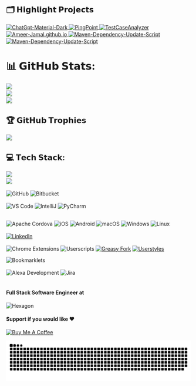 ## 🗂️ 𝗛𝗶𝗴𝗵𝗹𝗶𝗴𝗵𝘁 𝗣𝗿𝗼𝗷𝗲𝗰𝘁𝘀
<a href="https://github.com/Ameer-Jamal/ChatGpt-Material-Dark">
  <img align="center" src="https://github-readme-stats.vercel.app/api/pin/?username=Ameer-Jamal&repo=ChatGpt-Material-Dark&show_icons=true&line_height=27&title_color=6aa6f8&text_color=8a919a&icon_color=6aa6f8&bg_color=22272e" alt="ChatGpt-Material-Dark" />
</a>
<a href="https://github.com/Ameer-Jamal/PingPoint">
  <img align="center" src="https://github-readme-stats.vercel.app/api/pin/?username=Ameer-Jamal&repo=PingPoint&show_icons=true&line_height=27&title_color=6aa6f8&text_color=8a919a&icon_color=6aa6f8&bg_color=22272e" alt="PingPoint" />
</a>
<a href="https://github.com/Ameer-Jamal/TestCaseAnalyzer">
  <img align="center" src="https://github-readme-stats.vercel.app/api/pin/?username=Ameer-Jamal&repo=TestCaseAnalyzer&show_icons=true&line_height=27&title_color=6aa6f8&text_color=8a919a&icon_color=6aa6f8&bg_color=22272e" alt="TestCaseAnalyzer" />
</a>
<a href="https://github.com/Ameer-Jamal/Ameer-Jamal.github.io">
  <img align="center" src="https://github-readme-stats.vercel.app/api/pin/?username=Ameer-Jamal&repo=Ameer-Jamal.github.io&show_icons=true&line_height=27&title_color=6aa6f8&text_color=8a919a&icon_color=6aa6f8&bg_color=22272e" alt="Ameer-Jamal.github.io" />
</a>
<a href="https://github.com/Ameer-Jamal/Maven-Dependency-Update-Script">
  <img align="center" src="https://github-readme-stats.vercel.app/api/pin/?username=Ameer-Jamal&repo=Maven-Dependency-Update-Script&show_icons=true&line_height=27&title_color=6aa6f8&text_color=8a919a&icon_color=6aa6f8&bg_color=22272e" alt="Maven-Dependency-Update-Script" />
</a>
<a href="https://github.com/Ameer-Jamal/RemoveImageBG">
  <img align="center" src="https://github-readme-stats.vercel.app/api/pin/?username=Ameer-Jamal&repo=RemoveImageBG&show_icons=true&line_height=27&title_color=6aa6f8&text_color=8a919a&icon_color=6aa6f8&bg_color=22272e" alt="Maven-Dependency-Update-Script" />
</a>

# 📊 𝗚𝗶𝘁𝗛𝘂𝗯 𝗦𝘁𝗮𝘁𝘀:
![](https://github-readme-stats.vercel.app/api?username=Ameer-Jamal&theme=material-palenight&hide_border=false&include_all_commits=true&count_private=true&hide_rank=true)<br/>
![](https://github-readme-stats.vercel.app/api/top-langs/?username=Ameer-Jamal&theme=material-palenight&hide_border=false&include_all_commits=true&count_private=true&layout=compact)<br/>
![](https://github-readme-streak-stats.herokuapp.com/?user=Ameer-Jamal&theme=material-palenight&hide_border=false)


## 🏆 𝗚𝗶𝘁𝗛𝘂𝗯 𝗧𝗿𝗼𝗽𝗵𝗶𝗲𝘀

![](https://github-profile-trophy.vercel.app/?username=Ameer-Jamal&theme=radical&no-frame=true&no-bg=false&margin-w=4)

## 💻 𝗧𝗲𝗰𝗵 𝗦𝘁𝗮𝗰𝗸:
<p align="left">
  <a href="https://skillicons.dev">
    <img src="https://skillicons.dev/icons?i=python,java,html,css,js" /></br>
    <img src="https://skillicons.dev/icons?i=ts,swift,angular" />  
  </a>
</p>

![GitHub](https://img.shields.io/badge/-GitHub-181717?style=flat-square&logo=github)
![Bitbucket](https://img.shields.io/badge/-Bitbucket-0052CC?style=flat-square&logo=bitbucket&logoColor=white)
<br><br>
![VS Code](https://img.shields.io/badge/-VS%20Code-007ACC?style=flat-square&logo=visual-studio-code)
![IntelliJ](https://img.shields.io/badge/-IntelliJ%20IDEA-black?style=flat-square&logo=jetbrains)
![PyCharm](https://img.shields.io/badge/-PyCharm-black?style=flat-square&logo=jetbrains)
<br><br>

![Apache Cordova](https://img.shields.io/badge/-Apache%20Cordova-E8E8E8?style=flat-square&logo=apache-cordova&logoColor=black)
![iOS](https://img.shields.io/badge/-iOS-000000?style=flat-square&logo=apple&logoColor=white)
![Android](https://img.shields.io/badge/-Android-3DDC84?style=flat-square&logo=android&logoColor=white)
![macOS](https://img.shields.io/badge/-macOS-000000?style=flat-square&logo=apple&logoColor=white)
![Windows](https://img.shields.io/badge/-Windows-0078D6?style=flat-square&logo=windows&logoColor=white)
![Linux](https://img.shields.io/badge/-Linux-FCC624?style=flat-square&logo=linux&logoColor=black)
<br><br>
[![LinkedIn](https://img.shields.io/badge/-LinkedIn-0077B5?style=flat-square&logo=linkedin&logoColor=white)](https://www.linkedin.com/in/ameer-jamal/)
<br><br>
![Chrome Extensions](https://img.shields.io/badge/-Chrome%20Extensions-4285F4?style=flat-square&logo=google-chrome&logoColor=white)
![Userscripts](https://img.shields.io/badge/-Userscripts-4E9A06?style=flat-square&logo=greasemonkey&logoColor=white)
[![Greasy Fork](https://img.shields.io/badge/-Greasy%20Fork-4E9A06?style=flat-square&logo=greasemonkey&logoColor=white)](https://greasyfork.org/en/users/1143193-ameer-jamal)
[![Userstyles](https://img.shields.io/badge/-Userstyles-000000?style=flat-square&logo=userstyles&logoColor=white)](https://userstyles.world/user/Ameer-Jamal)

![Bookmarklets](https://img.shields.io/badge/-Bookmarklets-FF5733?style=flat-square&logo=bookmark&logoColor=white)
<br><br>
![Alexa Development](https://img.shields.io/badge/-Alexa%20Development-41BDF5?style=flat-square&logo=amazon-alexa&logoColor=white)
![Jira](https://img.shields.io/badge/-Jira-0052CC?style=flat-square&logo=jira&logoColor=white)
<br><br>

#### Full Stack Software Engineer at
<img src="https://encrypted-tbn0.gstatic.com/images?q=tbn:ANd9GcSIMbyxfXPz48fqgQK6sg4fuRGQftM-Uai6bQ&s" alt="Hexagon" style="width: 50%; height: 50%;" />

#### Support if you would like ❤️
[![Buy Me A Coffee](https://img.shields.io/badge/-Buy%20Me%20A%20Coffee-FFDD00?style=flat-square&logo=buy-me-a-coffee&logoColor=black)](https://buymeacoffee.com/ameerjamal)

![GitHub Contribution Snake](Assets/snake.svg)

<!---
Ameer-Jamal/Ameer-Jamal is a ✨ special ✨ repository because its `README.md` (this file) appears on your GitHub profile.
You can click the Preview link to take a look at your changes. 
--->

